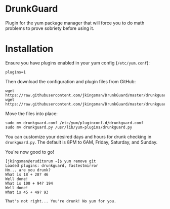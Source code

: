 DrunkGuard
==========

Plugin for the yum package manager that will force you to do math problems to prove sobriety before using it.


Installation
==========

Ensure you have plugins enabled in your yum config (`/etc/yum.conf`):

`plugins=1`

Then download the configuration and plugin files from GitHub:

```
wget https://raw.githubusercontent.com/jkingsman/DrunkGuard/master/drunkguard.conf
wget https://raw.githubusercontent.com/jkingsman/DrunkGuard/master/drunkguard.py
```

Move the files into place:

```
sudo mv drunkguard.conf /etc/yum/pluginconf.d/drunkguard.conf
sudo mv drunkguard.py /usr/lib/yum-plugins/drunkguard.py
```

You can customize your desired days and hours for drunk checking in `drunkguard.py`. The default is 8PM to 6AM, Friday, Saturday, and Sunday.

You're now good to go!

```
[jkingsman@eruditorum ~]$ yum remove git
Loaded plugins: drunkguard, fastestmirror
Hm... are you drunk?
What is 18 + 28? 46
Well done!
What is 100 + 94? 194
Well done!
What is 45 + 49? 93

That's not right... You're drunk! No yum for you.

```
